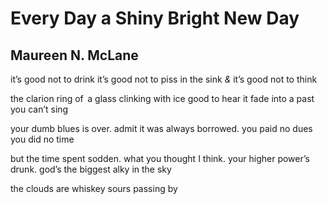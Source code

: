 # Every Day a Shiny Bright New Day
## Maureen N. McLane
it’s good not to drink
it’s good not to piss
in the sink _&_ it’s good
not to think

the clarion ring
of   a glass clinking
with ice good to hear it
fade into a past
you can’t sing

your dumb blues
is over. admit
it was always
borrowed. you paid
no dues you did
no time

but the time spent
sodden. what you thought
I think. your
higher power’s
drunk. god’s
the biggest alky
in the sky

the clouds are whiskey
sours passing by